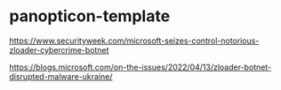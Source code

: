 # panopticon-template

https://www.securityweek.com/microsoft-seizes-control-notorious-zloader-cybercrime-botnet

https://blogs.microsoft.com/on-the-issues/2022/04/13/zloader-botnet-disrupted-malware-ukraine/
